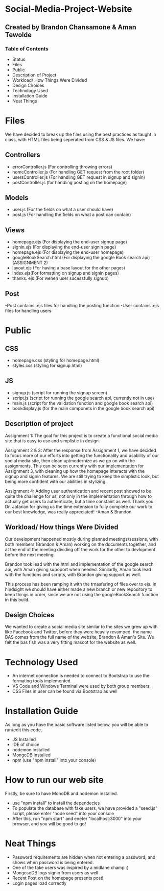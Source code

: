 # Social-Media-Project-Website
## Created by Brandon Chansamone & Aman Tewolde


### Table of Contents
- Status
- Files
- Public
- Description of Project
- Workload/ How Things Were Divided
- Design Choices
- Technology Used
- Installation  Guide
- Neat Things


# Files
We have decided to break up the files using the best practices as taught in class, with HTML files being seperated from CSS & JS files. We have:
## Controllers
- errorController.js (For controlling throwing errors)
- homeController.js (For handling GET request from the root folder)
- usersController.js (For handling GET request in signup and signin)
- postController.js (for handling posting on the homepage)
## Models
- user.js (For the fields on what a user should have)
- post.js (For handling the fields on what a post can contain)
## Views
- homepage.ejs (For displaying the end-user signup page)
- signin.ejs (For displaying the end-user signin page)
- homepage.ejs (For displaying the end-user homepage)
- googleBookSearch.html (For displaying the google Book search api) (ASSIGNMENT 2)
- layout.ejs (For having a base layout for the other pages)
- index.ejs(For formatting on signup and signin pages)
- thanks. ejs (For wehen user sucessfully signup)
## Post
-Post contains .ejs files for handling the posting function
-User contains .ejs files for handling users
# Public
## CSS
- homepage.css (styling for homepage.html)
- styles.css (styling for signup.html)

## JS
- signup.js (script for running the signup screen)
- script.js (script for running the google search api, currently not in use)
- main.js (script for the validation function and google book search api)
- bookdisplay.js (for the main componets in the google book search api)

## Description of project
Assignment 1: The goal for this project is to create a functional social media site that is easy to use and simplistic in design.

Assignment 2 & 3: After the response from Assignment 1, we have decided to focus more of our efforts into getting the functionality and usability of our social media site, then clean up/modernize as we go on with the assignments. This can be seen currently with our implementation for Assignment 3, with cleaning up how the homepage interacts with the signup and signin features. We are still trying to keep the simplistic look, but being more confident with our abilities in stylizing.

Assignment 4: Adding user authentication and recent post showed to be quite the challenge for us, not only in the implementation through how to actually get users to authenticate, but a time constaint as well. Thank you Dr. Jafarian for giving us the time extension to fully complete our work to our best knowledge, was really appreciated! -Aman & Brandon

## Workload/ How things Were Divided
Our development happened mostly during planned meetings/sessions, with both members (Brandon & Aman) working on the documents together, and at the end of the meeting dividing off the work for the other to devlopment before the next meeting. 

Brandon took lead with the html and implementation of the google search api, with Aman giving supoport when needed. Similarlly, Aman took lead with the functions and scripts, with Brandon giving support as well.

This process has been ramping it with the trnasfering of files over to ejs. In hindsight we should have either made a new branch or new repository to keep things in order, since we are not using the googleBookSearch function in this build.



## Design Choices
We wanted to create a social media site similar to the sites we grew up with like Facebook and Twitter, before they were heavily revamped. the name BAS comes from the full name of the website, Brandon & Aman's Site. We felt the bas fish was a very fitting mascot for the website as well.

# Technology Used
- An internet connection is needed to connect to Bootstrap to use the formating tools implemented.
- VS Code and Windows Terminal were used by both group members.
- CSS Files in user can be found via Bootstrap as well

# Installation Guide
As long as you have the basic software listed below, you will be able to run/edit this code.
- JS Installed
- IDE of choice
- nodemon installed
- MongoDB installed
- npm (use "npm install" into your console)
# How to run our web site
Firstly, be sure to have MonoDB and nodemon installed.
- use "npm install" to install the dependecies
- To populate the database with fake users, we have provided a "seed.js" script, please enter "node seed" into your console
- After this, run "npm start" and eneter "localhost:3000" into your browser, and you will be good to go!

# Neat Things
- Password requirements are hidden when not entering a password, and shows when password is being entered.
- One of the fake users was inspired by a midlane champ :)
- MongoseDB logs signin from users as well
- Recent Post on the homepage presents post!
- Login pages load correctly


